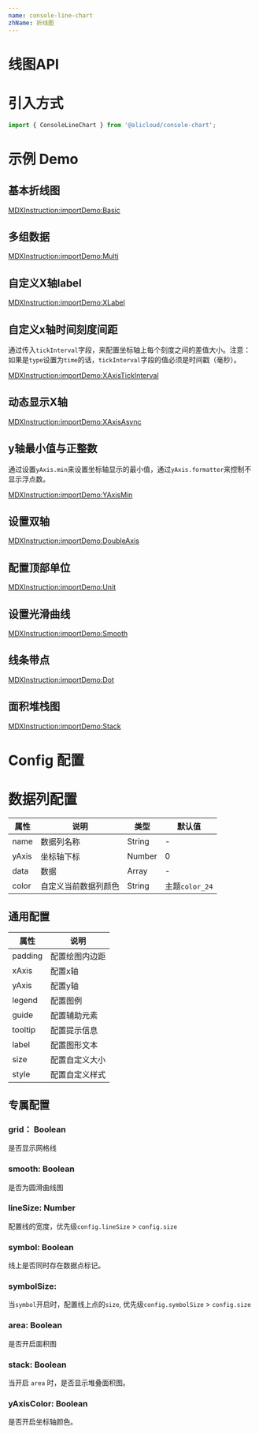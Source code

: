 ```yaml
---
name: console-line-chart
zhName: 折线图
---
```


# 线图API

# 引入方式

```javascript
import { ConsoleLineChart } from '@alicloud/console-chart';
```

# 示例 Demo

## 基本折线图

[MDXInstruction:importDemo:Basic](./demo/Basic.tsx)

## 多组数据

[MDXInstruction:importDemo:Multi](./demo/Multi.tsx)

## 自定义X轴label

[MDXInstruction:importDemo:XLabel](./demo/XLabel.tsx)

## 自定义x轴时间刻度间距

通过传入`tickInterval`字段，来配置坐标轴上每个刻度之间的差值大小。注意：如果是`type`设置为`time`的话，`tickInterval`字段的值必须是时间戳（毫秒）。

[MDXInstruction:importDemo:XAxisTickInterval](./demo/XAxisTickInterval.tsx)

## 动态显示X轴

[MDXInstruction:importDemo:XAxisAsync](./demo/XAxisAsync.tsx)

## y轴最小值与正整数
通过设置`yAxis.min`来设置坐标轴显示的最小值，通过`yAxis.formatter`来控制不显示浮点数。

[MDXInstruction:importDemo:YAxisMin](./demo/YAxisMin.tsx)

## 设置双轴

[MDXInstruction:importDemo:DoubleAxis](./demo/DoubleAxis.tsx)

## 配置顶部单位

[MDXInstruction:importDemo:Unit](./demo/Unit.tsx)

## 设置光滑曲线

[MDXInstruction:importDemo:Smooth](./demo/Smooth.tsx)

## 线条带点

[MDXInstruction:importDemo:Dot](./demo/Dot.tsx)

## 面积堆栈图

[MDXInstruction:importDemo:Stack](./demo/Stack.tsx)

# Config 配置

# 数据列配置

| 属性 | 说明 | 类型 | 默认值 |
| --- | --- | --- | --- |
| name | 数据列名称 | String | - |
| yAxis | 坐标轴下标 | Number | 0 |
| data | 数据 | Array | - |
| color | 自定义当前数据列颜色 | String | 主题`color_24` |

## 通用配置
| 属性 | 说明 |
| --- | --- |
| padding | 配置绘图内边距 |
| xAxis | 配置x轴 |
| yAxis | 配置y轴 |
| legend | 配置图例 |
| guide | 配置辅助元素 |
| tooltip | 配置提示信息 |
| label | 配置图形文本 |
| size | 配置自定义大小 |
| style | 配置自定义样式 |

## 专属配置

### grid： Boolean
是否显示网格线

### smooth: Boolean
是否为圆滑曲线图

### lineSize: Number
配置线的宽度，优先级`config.lineSize` > `config.size`

### symbol: Boolean
线上是否同时存在数据点标记。

### symbolSize:
当`symbol`开启时，配置线上点的`size`, 优先级`config.symbolSize` > `config.size`

### area: Boolean
是否开启面积图

### stack: Boolean
当开启 `area` 时，是否显示堆叠面积图。

### yAxisColor: Boolean
是否开启坐标轴颜色。
